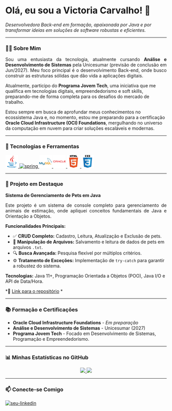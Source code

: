 # Olá, eu sou a Victoria Carvalho! 👋

<p align="left">
  <em>Desenvolvedora Back-end em formação, apaixonada por Java e por transformar ideias em soluções de software robustas e eficientes.</em>
</p>

---

### 👩‍💻 Sobre Mim

<p align="justify">
Sou uma entusiasta da tecnologia, atualmente cursando <strong>Análise e Desenvolvimento de Sistemas</strong> pela Unicesumar (previsão de conclusão em Jun/2027). Meu foco principal é o desenvolvimento Back-end, onde busco construir as estruturas sólidas que dão vida a aplicações digitais.

Atualmente, participo do <strong>Programa Jovem Tech</strong>, uma iniciativa que me qualifica em tecnologias digitais, empreendedorismo e soft skills, preparando-me de forma completa para os desafios do mercado de trabalho.

Estou sempre em busca de aprofundar meus conhecimentos no ecossistema Java e, no momento, estou me preparando para a certificação <strong>Oracle Cloud Infrastructure (OCI) Foundations</strong>, mergulhando no universo da computação em nuvem para criar soluções escaláveis e modernas.
</p>

---

### 🚀 Tecnologias e Ferramentas

<p align="left">
  <a href="https://www.java.com" target="_blank" rel="noreferrer">
    <img src="https://raw.githubusercontent.com/devicons/devicon/master/icons/java/java-original.svg" alt="java" width="40" height="40"/>
  </a>
  <a href="https://spring.io/" target="_blank" rel="noreferrer">
    <img src="https://www.vectorlogo.zone/logos/springio/springio-icon.svg" alt="spring" width="40" height="40"/>
  </a>
  <a href="https://www.mysql.com/" target="_blank" rel="noreferrer">
    <img src="https://raw.githubusercontent.com/devicons/devicon/master/icons/mysql/mysql-original-wordmark.svg" alt="mysql" width="40" height="40"/>
  </a>
   <a href="https://www.oracle.com/cloud/" target="_blank" rel="noreferrer">
    <img src="https://raw.githubusercontent.com/devicons/devicon/master/icons/oracle/oracle-original.svg" alt="oracle" width="40" height="40"/>
  </a>
  <a href="https://www.w3.org/html/" target="_blank" rel="noreferrer">
    <img src="https://raw.githubusercontent.com/devicons/devicon/master/icons/html5/html5-original-wordmark.svg" alt="html5" width="40" height="40"/>
  </a>
  <a href="https://www.w3.org/css/" target="_blank" rel="noreferrer">
    <img src="https://raw.githubusercontent.com/devicons/devicon/master/icons/css3/css3-original-wordmark.svg" alt="css3" width="40" height="40"/>
  </a>
</p>

---

### 🌟 Projeto em Destaque

**Sistema de Gerenciamento de Pets em Java**

<p align="justify">
Este projeto é um sistema de console completo para gerenciamento de animais de estimação, onde apliquei conceitos fundamentais de Java e Orientação a Objetos.
</p>

**Funcionalidades Principais:**
- ✅ **CRUD Completo:** Cadastro, Leitura, Atualização e Exclusão de pets.
- 💾 **Manipulação de Arquivos:** Salvamento e leitura de dados de pets em arquivos `.txt`.
- 🔍 **Busca Avançada:** Pesquisa flexível por múltiplos critérios.
- ⚙️ **Tratamento de Exceções:** Implementação de `try-catch` para garantir a robustez do sistema.

**Tecnologias:** Java 11+, Programação Orientada a Objetos (POO), Java I/O e API de Data/Hora.

*🔗 [Link para o repositório](https://github.com/SEU-USUARIO/NOME-DO-REPOSITORIO) *

---

### 📚 Formação e Certificações

- **Oracle Cloud Infrastructure Foundations** - *Em preparação*
- **Análise e Desenvolvimento de Sistemas** - Unicesumar (2027)
- **Programa Jovem Tech** - Focado em Desenvolvimento de Sistemas, Programação e Empreendedorismo.

---

### 📊 Minhas Estatísticas no GitHub

<p align="center">
  <a href="https://github.com/Victoria-edv">
    <img height="180em" src="https://github-readme-stats.vercel.app/api?username=Victoria-edv&show_icons=true&theme=dracula&include_all_commits=true&count_private=true"/>
    <img height="180em" src="https://github-readme-stats.vercel.app/api/top-langs/?username=Victoria-edv&layout=compact&langs_count=7&theme=dracula"/>
  </a>
</p>

---

### 📫 Conecte-se Comigo

<p align="left">
  <a href="https://www.linkedin.com/in/SEU-LINKEDIN-AQUI/" target="blank">
    <img align="center" src="https://raw.githubusercontent.com/rahuldkjain/github-profile-readme-generator/master/src/images/icons/Social/linked-in-alt.svg" alt="seu-linkedin" height="30" width="40" />
  </a>
  </p>
